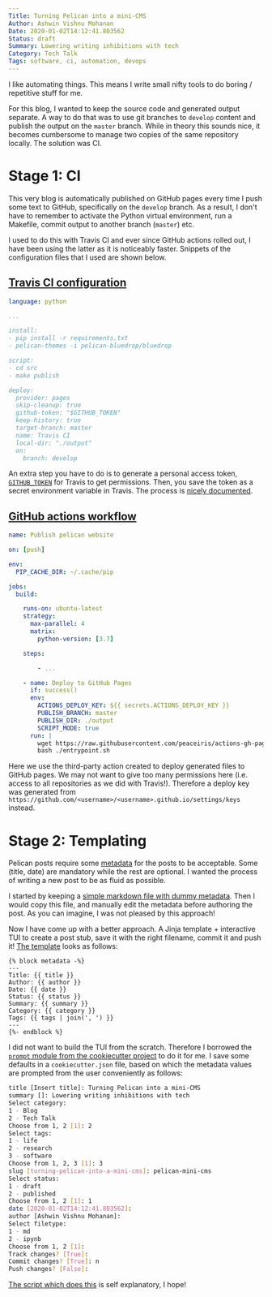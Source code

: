 ```yaml
---
Title: Turning Pelican into a mini-CMS
Author: Ashwin Vishnu Mohanan
Date: 2020-01-02T14:12:41.803562
Status: draft
Summary: Lowering writing inhibitions with tech
Category: Tech Talk
Tags: software, ci, automation, devops
---
```


I like automating things. This means I write small nifty tools to do boring /
repetitive stuff for me.

For this blog, I wanted to keep the source code and generated output separate.
A way to do that was to use git branches to `develop` content and publish the
output on the `master` branch. While in theory this sounds nice, it becomes
cumbersome to manage two copies of the same repository locally. The solution was CI.

# Stage 1: CI

This very blog is automatically published on GitHub pages every time I push
some text to GitHub, specifically on the `develop` branch. As a result, I don't
have to remember to activate the Python virtual environment, run a Makefile,
commit output to another branch (`master`) etc.

I used to do this with Travis CI and ever since GitHub actions rolled out, I
have been using the latter as it is noticeably faster. Snippets of the
configuration files that I used are shown below.

## [Travis CI configuration](https://github.com/ashwinvis/ashwinvis.github.io/blob/19.11/.travis.yml)

```yaml
language: python

...

install:
- pip install -r requirements.txt
- pelican-themes -i pelican-bluedrop/bluedrop

script:
- cd src
- make publish

deploy:
  provider: pages
  skip-cleanup: true
  github-token: "$GITHUB_TOKEN"
  keep-history: true
  target-branch: master
  name: Travis CI
  local-dir: "./output"
  on:
    branch: develop
```

An extra step you have to do is to generate a personal access token,
[`GITHUB_TOKEN`](https://github.com/settings/tokens) for Travis to get
permissions. Then, you save the token as a secret environment variable in
Travis. The process is [nicely
documented](https://docs.travis-ci.com/user/deployment/pages/).

## [GitHub actions workflow](https://github.com/ashwinvis/ashwinvis.github.io/blob/19.11/.github/workflows/publish.yml)

```yaml
name: Publish pelican website

on: [push]

env:
  PIP_CACHE_DIR: ~/.cache/pip

jobs:
  build:

    runs-on: ubuntu-latest
    strategy:
      max-parallel: 4
      matrix:
        python-version: [3.7]

    steps:

		- ...

    - name: Deploy to GitHub Pages
      if: success()
      env:
        ACTIONS_DEPLOY_KEY: ${{ secrets.ACTIONS_DEPLOY_KEY }}
        PUBLISH_BRANCH: master
        PUBLISH_DIR: ./output
        SCRIPT_MODE: true
      run: |
        wget https://raw.githubusercontent.com/peaceiris/actions-gh-pages/v2.5.0/entrypoint.sh
        bash ./entrypoint.sh
```

Here we use the third-party action created to deploy generated files to
GitHub pages. We may not want to give too many permissions here (i.e. access to
all repositories as we did with Travis!). Therefore a deploy key was generated
from `https://github.com/<username>/<username>.github.io/settings/keys` instead.

# Stage 2: Templating

Pelican posts require some
[metadata](https://pelican.readthedocs.io/en/stable/content.html#file-metadata)
for the posts to be acceptable. Some (title, date) are mandatory while the rest
are optional. I wanted the process of writing a new post to be as fluid as possible.

I started by keeping a [simple markdown file with dummy
metadata](https://github.com/ashwinvis/ashwinvis.github.io/blob/19.11/src/content/template.md).
Then I would copy this file, and manually edit the metadata before authoring
the post. As you can imagine, I was not pleased by this approach!

Now I have come up with a better approach. A Jinja template + interactive TUI
to create a post stub, save it with the right filename, commit it and push it!
[The
template](https://github.com/ashwinvis/ashwinvis.github.io/blob/develop/templates/post.md.j2)
looks as follows:

```jinja
{% block metadata -%}
---
Title: {{ title }}
Author: {{ author }}
Date: {{ date }}
Status: {{ status }}
Summary: {{ summary }}
Category: {{ category }}
Tags: {{ tags | join(', ') }}
---
{%- endblock %}
```

 I did not want to build the TUI from the scratch. Therefore I borrowed the
[`prompt` module from the cookiecutter
project](https://cookiecutter.readthedocs.io/en/1.7.0/cookiecutter.html#module-cookiecutter.prompt)
to do it for me. I save some defaults in a `cookiecutter.json` file, based on
which the metadata values are prompted from the user conveniently as follows:


```sh
title [Insert title]: Turning Pelican into a mini-CMS
summary []: Lowering writing inhibitions with tech                                          
Select category:
1 - Blog
2 - Tech Talk
Choose from 1, 2 [1]: 2
Select tags:
1 - life
2 - research
3 - software
Choose from 1, 2, 3 [1]: 3
slug [turning-pelican-into-a-mini-cms]: pelican-mini-cms
Select status:
1 - draft
2 - published
Choose from 1, 2 [1]: 1
date [2020-01-02T14:12:41.803562]: 
author [Ashwin Vishnu Mohanan]: 
Select filetype:
1 - md
2 - ipynb
Choose from 1, 2 [1]: 
Track changes? [True]: 
Commit changes? [True]: n
Push changes? [False]: 
```

[The script which does this](https://github.com/ashwinvis/ashwinvis.github.io/blob/develop/write.py) is self explanatory, I hope!
